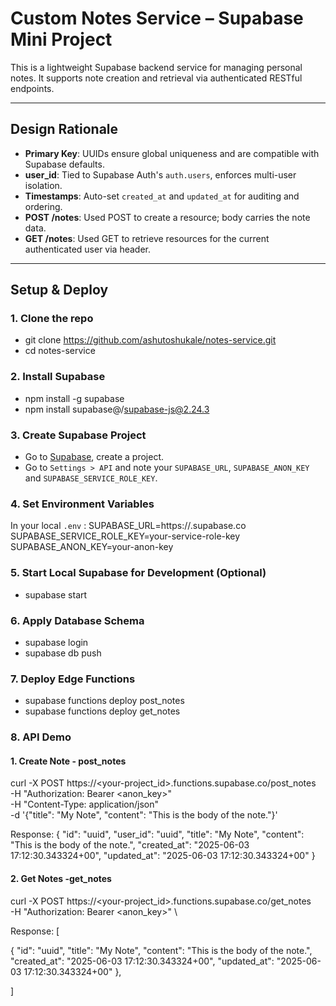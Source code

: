 # Custom Notes Service – Supabase Mini Project

This is a lightweight Supabase backend service for managing personal notes. It supports note creation and retrieval via authenticated RESTful endpoints.

---

## Design Rationale

- **Primary Key**: UUIDs ensure global uniqueness and are compatible with Supabase defaults.
- **user_id**: Tied to Supabase Auth's `auth.users`, enforces multi-user isolation.
- **Timestamps**: Auto-set `created_at` and `updated_at` for auditing and ordering.
- **POST /notes**: Used POST to create a resource; body carries the note data.
- **GET /notes**: Used GET to retrieve resources for the current authenticated user via header.

---

## Setup & Deploy

### 1. Clone the repo

- git clone https://github.com/ashutoshukale/notes-service.git
- cd notes-service

### 2. Install Supabase 

- npm install -g supabase
- npm install supabase@/supabase-js@2.24.3

### 3. Create Supabase Project

- Go to [Supabase](https://app.supabase.com/), create a project.
- Go to `Settings > API` and note your `SUPABASE_URL`,  `SUPABASE_ANON_KEY` and `SUPABASE_SERVICE_ROLE_KEY`.

### 4. Set Environment Variables

In your local `.env` :
SUPABASE_URL=https://<your-project>.supabase.co
SUPABASE_SERVICE_ROLE_KEY=your-service-role-key
SUPABASE_ANON_KEY=your-anon-key

### 5. Start Local Supabase for Development (Optional)

- supabase start

### 6. Apply Database Schema

- supabase login
- supabase db push

### 7. Deploy Edge Functions

- supabase functions deploy post_notes
- supabase functions deploy get_notes

### 8. API Demo
#### 1.  Create Note - post_notes

curl -X POST https://<your-project_id>.functions.supabase.co/post_notes \
  -H "Authorization: Bearer <anon_key>" \
  -H "Content-Type: application/json" \
  -d '{"title": "My Note", "content": "This is the body of the note."}'
  
Response:
  {
  "id": "uuid",
  "user_id": "uuid",
  "title": "My Note",
  "content": "This is the body of the note.",
  "created_at": "2025-06-03 17:12:30.343324+00",
  "updated_at": "2025-06-03 17:12:30.343324+00"
}

#### 2.  Get Notes -get_notes

curl -X POST https://<your-project_id>.functions.supabase.co/get_notes \
  -H "Authorization: Bearer <anon_key>" \
  
Response:
[

  {
    "id": "uuid",
    "title": "My Note",
    "content": "This is the body of the note.",
    "created_at": "2025-06-03 17:12:30.343324+00",
    "updated_at": "2025-06-03 17:12:30.343324+00"
  },
  
]

